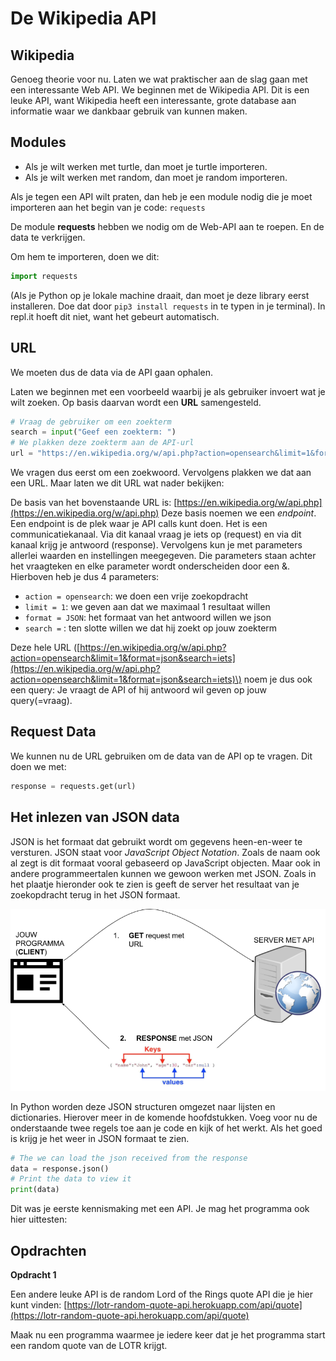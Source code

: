 # De Wikipedia API

## Wikipedia

Genoeg theorie voor nu. Laten we wat praktischer aan de slag gaan met een interessante Web API. We beginnen met de Wikipedia API. Dit is een leuke API, want Wikipedia heeft een interessante, grote database aan informatie waar we dankbaar gebruik van kunnen maken.

## Modules

* Als je wilt werken met turtle, dan moet je turtle importeren.
* Als je wilt werken met random, dan moet je random importeren.

Als je tegen een API wilt praten, dan heb je een module nodig die je moet importeren aan het begin van je code: `requests`

De module **requests** hebben we nodig om de Web-API aan te roepen. En de data te verkrijgen.

Om hem te importeren, doen we dit:

```python
import requests
```

\(Als je Python op je lokale machine draait, dan moet je deze library eerst installeren. Doe dat door `pip3 install requests` in te typen in je terminal\). In repl.it hoeft dit niet, want het gebeurt automatisch.

## URL

We moeten dus de data via de API gaan ophalen.

Laten we beginnen met een voorbeeld waarbij je als gebruiker invoert wat je wilt zoeken. Op basis daarvan wordt een **URL** samengesteld.

```python
# Vraag de gebruiker om een zoekterm
search = input("Geef een zoekterm: ")
# We plakken deze zoekterm aan de API-url
url = "https://en.wikipedia.org/w/api.php?action=opensearch&limit=1&format=json&search=" + search
```

We vragen dus eerst om een zoekwoord. Vervolgens plakken we dat aan een URL. Maar laten we dit URL wat nader bekijken:

De basis van het bovenstaande URL is: [https://en.wikipedia.org/w/api.php](https://en.wikipedia.org/w/api.php) Deze basis noemen we een _endpoint_. Een endpoint is de plek waar je API calls kunt doen. Het is een communicatiekanaal. Via dit kanaal vraag je iets op \(request\) en via dit kanaal krijg je antwoord \(response\). Vervolgens kun je met parameters allerlei waarden en instellingen meegegeven. Die parameters staan achter het vraagteken en elke parameter wordt onderscheiden door een &. Hierboven heb je dus 4 parameters:

* `action = opensearch`: we doen een vrije zoekopdracht
* `limit = 1`: we geven aan dat we maximaal 1 resultaat willen
* `format = JSON`: het formaat van het antwoord willen we json
* `search =` : ten slotte willen we dat hij zoekt op jouw zoekterm

Deze hele URL \([https://en.wikipedia.org/w/api.php?action=opensearch&limit=1&format=json&search=iets](https://en.wikipedia.org/w/api.php?action=opensearch&limit=1&format=json&search=iets)\) noem je dus ook een query: Je vraagt de API of hij antwoord wil geven op jouw query\(=vraag\).

## Request Data

We kunnen nu de URL gebruiken om de data van de API op te vragen. Dit doen we met:

```python
response = requests.get(url)
```

## Het inlezen van JSON data

JSON is het formaat dat gebruikt wordt om gegevens heen-en-weer te versturen. JSON staat voor _JavaScript Object Notation_. Zoals de naam ook al zegt is dit formaat vooral gebaseerd op JavaScript objecten. Maar ook in andere programmeertalen kunnen we gewoon werken met JSON. Zoals in het plaatje hieronder ook te zien is geeft de server het resultaat van je zoekopdracht terug in het JSON formaat.

![JSON als communicatietaal client server](.gitbook/assets/client%20server%20%283%29.png)

In Python worden deze JSON structuren omgezet naar lijsten en dictionaries. Hierover meer in de komende hoofdstukken. Voeg voor nu de onderstaande twee regels toe aan je code en kijk of het werkt. Als het goed is krijg je het weer in JSON formaat te zien.

```python
# The we can load the json received from the response
data = response.json()
# Print the data to view it
print(data)
```

Dit was je eerste kennismaking met een API. Je mag het programma ook hier uittesten:



## Opdrachten

**Opdracht 1**

Een andere leuke API is de random Lord of the Rings quote API die je hier kunt vinden: [https://lotr-random-quote-api.herokuapp.com/api/quote](https://lotr-random-quote-api.herokuapp.com/api/quote)

Maak nu een programma waarmee je iedere keer dat je het programma start een random quote van de LOTR krijgt. 

